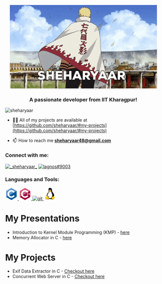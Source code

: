 <p align="center"> <img src="wall.gif" alt="wall" /></p>
<h3 align="center">A passionate developer from IIT Kharagpur!</h3>

<p align="left"> <img src="https://komarev.com/ghpvc/?username=sheharyaar&label=Profile%20views&color=0e75b6&style=flat" alt="sheharyaar" /> </p>

- 👨‍💻 All of my projects are available at [https://github.com/sheharyaar/#my-projects](https://github.com/sheharyaar/#my-projects)

- 📫 How to reach me **sheharyaar48@gmail.com**

<h3 align="left">Connect with me:</h3>
<p align="left">
<a href="https://instagram.com/_sheharyaar_" target="blank"><img align="center" src="https://raw.githubusercontent.com/rahuldkjain/github-profile-readme-generator/master/src/images/icons/Social/instagram.svg" alt="_sheharyaar_" height="30" width="40" /></a>
<a href="https://discord.gg/VpCYk2WtTa" target="blank"><img align="center" src="https://raw.githubusercontent.com/rahuldkjain/github-profile-readme-generator/master/src/images/icons/Social/discord.svg" alt="lagnos#9003" height="30" width="40" /></a>
</p>

<h3 align="left">Languages and Tools:</h3>
<p align="left"> <a href="https://www.cprogramming.com/" target="_blank"> <img src="https://raw.githubusercontent.com/devicons/devicon/master/icons/c/c-original.svg" alt="c" width="40" height="40"/> </a> <a href="https://www.w3schools.com/cpp/" target="_blank"> <img src="https://raw.githubusercontent.com/devicons/devicon/master/icons/cplusplus/cplusplus-original.svg" alt="cplusplus" width="40" height="40"/> </a> <a href="https://git-scm.com/" target="_blank"> <img src="https://www.vectorlogo.zone/logos/git-scm/git-scm-icon.svg" alt="git" width="40" height="40"/> </a> <a href="https://www.linux.org/" target="_blank"> <img src="https://raw.githubusercontent.com/devicons/devicon/master/icons/linux/linux-original.svg" alt="linux" width="40" height="40"/> </a> </p>

# My Presentations
- Introduction to Kernel Module Programming (KMP) - [here](./KMP.pdf)
- Memory Allocator in C - [here](./Memory%20Allocators.pdf)

# My Projects
- Exif Data Extractor in C - [Checkout here](https://github.com/sheharyaar/exif-data-extractor)
- Concurrent Web Server in C - [Checkout here](https://github.com/sheharyaar/web-server-in-c)

